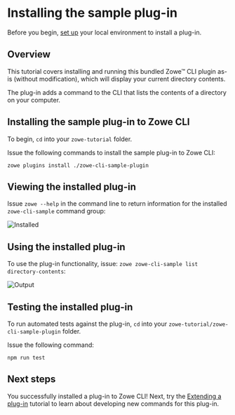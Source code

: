 # Installing the sample plug-in

Before you begin, [set up](cli-setting-up.md) your local environment to install a plug-in.

## Overview
This tutorial covers installing and running this bundled Zowe&trade; CLI plugin as-is (without modification), which will display your current directory contents. 

The plug-in adds a command to the CLI that lists the contents of a directory on your computer. 

## Installing the sample plug-in to Zowe CLI

To begin, `cd` into your `zowe-tutorial` folder.

Issue the following commands to install the sample plug-in to Zowe CLI:

`zowe plugins install ./zowe-cli-sample-plugin`

## Viewing the installed plug-in
Issue `zowe --help` in the command line to return information for the installed `zowe-cli-sample` command group:

![Installed](pathname:///v2.4.x/images/guides/CLI/InstalledSample.png "Installed Sample Plugin")

## Using the installed plug-in
To use the plug-in functionality, issue: `zowe zowe-cli-sample list directory-contents`:

![Output](pathname:///v2.4.x/images/guides/CLI/SampleOutput.png "Sample Plugin Output")

## Testing the installed plug-in
To run automated tests against the plug-in, `cd` into your `zowe-tutorial/zowe-cli-sample-plugin` folder.

Issue the following command:

```
npm run test
```

## Next steps
You successfully installed a plug-in to Zowe CLI! Next, try the [Extending a plug-in](cli-extending-a-plugin.md) tutorial to learn about developing new commands for this plug-in. 